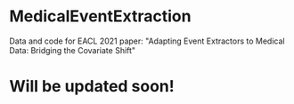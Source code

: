 # MedicalEventExtraction
Data and code for EACL 2021 paper: "Adapting Event Extractors to Medical Data: Bridging the Covariate Shift"

# Will be updated soon!
